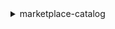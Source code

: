 <details><summary>marketplace-catalog</summary><blockquote>

- **<details><summary>cancel-change-set</summary><blockquote>**

  * --catalog
  * --change-set-id
  * --cli-input-json
  * --cli-input-yaml
  * --generate-cli-skeleton


- **<details><summary>describe-change-set</summary><blockquote>**

  * --catalog
  * --change-set-id
  * --cli-input-json
  * --cli-input-yaml
  * --generate-cli-skeleton


- **<details><summary>describe-entity</summary><blockquote>**

  * --catalog
  * --entity-id
  * --cli-input-json
  * --cli-input-yaml
  * --generate-cli-skeleton


- **<details><summary>help</summary><blockquote>**

  * 


- **<details><summary>list-change-sets</summary><blockquote>**

  * --catalog
  * --filter-list
  * --sort
  * --max-results
  * --next-token
  * --cli-input-json
  * --cli-input-yaml
  * --generate-cli-skeleton


- **<details><summary>list-entities</summary><blockquote>**

  * --catalog
  * --entity-type
  * --filter-list
  * --sort
  * --next-token
  * --max-results
  * --cli-input-json
  * --cli-input-yaml
  * --generate-cli-skeleton


- **<details><summary>start-change-set</summary><blockquote>**

  * --catalog
  * --change-set
  * --change-set-name
  * --client-request-token
  * --cli-input-json
  * --cli-input-yaml
  * --generate-cli-skeleton


</blockquote></details>
</blockquote></details>
</blockquote></details>
</blockquote></details>
</blockquote></details>
</blockquote></details>
</blockquote></details>
</blockquote></details>
